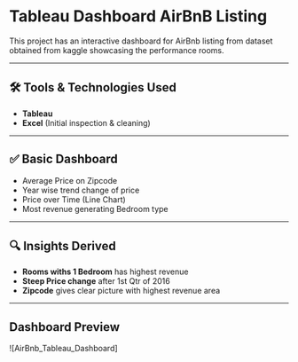 # Tableau Dashboard AirBnB Listing
This project has an interactive dashboard for AirBnb listing from dataset obtained from kaggle showcasing the performance rooms.

---

## 🛠 Tools & Technologies Used

- **Tableau**
- **Excel** (Initial inspection & cleaning)

---

## ✅ Basic Dashboard
- Average Price on Zipcode
- Year wise trend change of price
- Price over Time (Line Chart)
- Most revenue generating Bedroom type

---

## 🔍 Insights Derived

- **Rooms withs 1 Bedroom** has highest revenue 
- **Steep Price change** after 1st Qtr of 2016
- **Zipcode** gives clear picture with highest revenue area

---

## Dashboard Preview

![AirBnb_Tableau_Dashboard]



